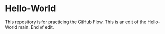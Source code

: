 # Hello-World
This repository is for practicing the GitHub Flow.
This is an edit of the Hello-World main.
End of edit.

